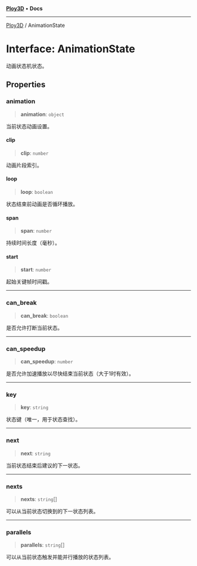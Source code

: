 [**Ploy3D**](../README.md) • **Docs**

***

[Ploy3D](../README.md) / AnimationState

# Interface: AnimationState

动画状态机状态。

## Properties

### animation

> **animation**: `object`

当前状态动画设置。

#### clip

> **clip**: `number`

动画片段索引。

#### loop

> **loop**: `boolean`

状态结束前动画是否循环播放。

#### span

> **span**: `number`

持续时间长度（毫秒）。

#### start

> **start**: `number`

起始关键帧时间戳。

***

### can\_break

> **can\_break**: `boolean`

是否允许打断当前状态。

***

### can\_speedup

> **can\_speedup**: `number`

是否允许加速播放以尽快结束当前状态（大于1时有效）。

***

### key

> **key**: `string`

状态键（唯一，用于状态查找）。

***

### next

> **next**: `string`

当前状态结束后建议的下一状态。

***

### nexts

> **nexts**: `string`[]

可以从当前状态切换到的下一状态列表。

***

### parallels

> **parallels**: `string`[]

可以从当前状态触发并能并行播放的状态列表。
